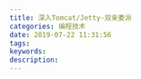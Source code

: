 ```yaml
---
title: 深入Tomcat/Jetty-双亲委派
categories: 编程技术
date: 2019-07-22 11:31:56
tags:
keywords:
description:
---
```

